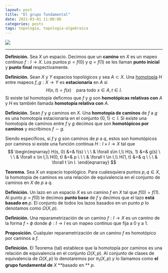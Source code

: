 ```yaml
---
layout: post
title: "El grupo fundamental"
date: 2021-03-01 11:00:00
categories: posts
tags: topologia, topologia-algebraica
---
```




![](https://upload.wikimedia.org/wikipedia/commons/a/a4/Fundamental_group_torus2.png)

---

**Definición.** Sea $X$ un espacio. Decimos que un **camino** en $X$ es un mapeo continuo $f: I \rightarrow X$. Los puntos $p = f(0)$ y $q = f(1)$ se les llaman **punto inicial** y **punto final** respectivamente. 



**Definición.** Sean $X$ y $Y$ espacios topológicos y sea $A \subset X$. Una [homotopía](https://www.luisgrivas.com/blog/posts/2021/02/28/homotopia.html) $H$ entre mapeos $f, g: X \rightarrow Y$ es **estacionaria** en $A$ si 
$$
H(x, t) = f(x) \ \ \ \ \text{para todo } x\in A, t\in I. 
$$
Si existe tal homotopía deficmos que $f$ y $g$ son **homotópicas relativas con** $A$ y $H$ es también llamada **homotopía relativa con** $A$.

**Definición.** Sean $f$ y $g$  caminos en $X$. Una **homotopía de caminos** de $f$ a $g$ es una homotopía estacionaria en el conjunto $\{0, 1\} \subset I$. Si existe una homotopía de caminos entre $f$ y $g$ decimos que son **homotópicos por caminos** y escribimos $f \sim g$. 

Siendo específicos, si $f$ y $g$ son caminos de $p$ a $q$, estos son homotópicos por caminos si existe una función continua $H: I \times I \rightarrow X$ tal que
$$
\begin{eqnarray}
H(s, 0) &=& f(s) \ \ \ & \forall s\in I,\\
H(s, 1) &=& g(s) \ \ \ & \forall s \in I,\\
H(0, t) &=& p \ \ \ & \forall t \in I,\\
H(1, t) &=& q \ \ \ & \forall t \in I.
\end{eqnarray}
$$


**Teorema.** Sea $X$ un espacio topológico. Para cualesquiera puntos $p, q\in X$, la homotopía de caminos es una relación de equivalencia en el conjunto de caminos en $X$ de $p$ a $q$. 

**Definición.** Un lazo en un espacio $X$ es un camino $f$ en $X$ tal que $f(0) = f(1)$. Al punto $p = f(0)$ le decimos **punto base** de $f$ y decimos que el lazo **está basado en** $p$. El conjunto de todos los lazos basados en un punto $p$ lo denotamos como $\Omega(X, p)$. 

**Definición.** Una reparametrización de un camino $f: I \rightarrow X$ es un camino de la forma $f \circ \phi$ donde $\phi: I \rightarrow I$ es un mapeo continuo que fija a $0$ y a $1$.

**Proposición.** Cualquier reparametrización de un camino $f$ es homotópico por caminos a $f$.

**Definición.** El Teorema (tal) establece que la homotopía por caminos es una relación de equivalencia en el conjunto $\Omega(X, p)$. Al conjunto de clases de equivalencia de $\Omega(X, p)$ lo denotaremos por $\pi_1(X, p)$ y lo llamamos como **el grupo fundamental de** $X$ **basado en ** $p$.

